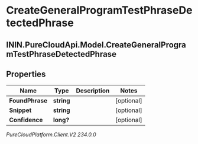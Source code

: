 # CreateGeneralProgramTestPhraseDetectedPhrase

## ININ.PureCloudApi.Model.CreateGeneralProgramTestPhraseDetectedPhrase

## Properties

|Name | Type | Description | Notes|
|------------ | ------------- | ------------- | -------------|
| **FoundPhrase** | **string** |  | [optional] |
| **Snippet** | **string** |  | [optional] |
| **Confidence** | **long?** |  | [optional] |



_PureCloudPlatform.Client.V2 234.0.0_
